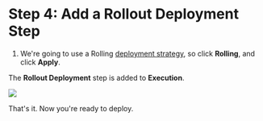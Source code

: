 # Step 4: Add a Rollout Deployment Step

1. We're going to use a Rolling [deployment strategy](../../cd-deployments-category/deployment-concepts.md), so click **Rolling**, and click **Apply**.

The **Rollout Deployment** step is added to **Execution**.

![](./static/helm-cd-quickstart-10.png)

That's it. Now you're ready to deploy.
